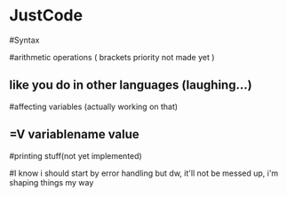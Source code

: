 # JustCode
#Syntax

#arithmetic operations ( brackets priority not made yet )
## like you do in other languages (laughing...)

#affecting variables (actually working on that)
## =V variablename value

#printing stuff(not yet implemented)


#I know i should start by error handling but dw, it'll not be messed up, i'm shaping things my way
